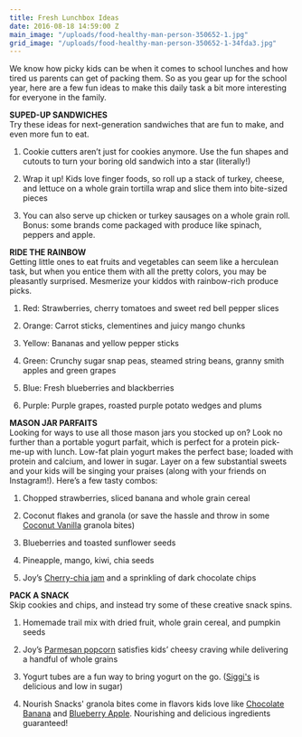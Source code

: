 ```yaml
---
title: Fresh Lunchbox Ideas
date: 2016-08-18 14:59:00 Z
main_image: "/uploads/food-healthy-man-person-350652-1.jpg"
grid_image: "/uploads/food-healthy-man-person-350652-1-34fda3.jpg"
---
```


We know how picky kids can be when it comes to school lunches and how tired us parents can get of packing them. So as you gear up for the school year, here are a few fun ideas to make this daily task a bit more interesting for everyone in the family.

**SUPED-UP SANDWICHES**   
Try these ideas for next-generation sandwiches that are fun to make, and even more fun to eat.

1. Cookie cutters aren’t just for cookies anymore. Use the fun shapes and cutouts to turn your boring old sandwich into a star (literally!)

2. Wrap it up! Kids love finger foods, so roll up a stack of turkey, cheese, and lettuce on a whole grain tortilla wrap and slice them into bite-sized pieces

3. You can also serve up chicken or turkey sausages on a whole grain roll. Bonus: some brands come packaged with produce like spinach, peppers and apple.

**RIDE THE RAINBOW**  
Getting little ones to eat fruits and vegetables can seem like a herculean task, but when you entice them with all the pretty colors, you may be pleasantly surprised. Mesmerize your kiddos with rainbow-rich produce picks.

1. Red: Strawberries, cherry tomatoes and sweet red bell pepper slices

2. Orange: Carrot sticks, clementines and juicy mango chunks

3. Yellow: Bananas and yellow pepper sticks

4. Green: Crunchy sugar snap peas, steamed string beans, granny smith apples and green grapes

5. Blue: Fresh blueberries and blackberries

6. Purple: Purple grapes, roasted purple potato wedges and plums
 
**MASON JAR PARFAITS**  
Looking for ways to use all those mason jars you stocked up on? Look no further than a portable yogurt parfait, which is perfect for a protein pick-me-up with lunch. Low-fat plain yogurt makes the perfect base; loaded with protein and calcium, and lower in sugar. Layer on a few substantial sweets and your kids will be singing your praises (along with your friends on Instagram!). Here’s a few tasty combos: 

1. Chopped strawberries, sliced banana and whole grain cereal

2. Coconut flakes and granola (or save the hassle and throw in some [Coconut Vanilla](/snacks/coconut-vanilla/) granola bites)

3. Blueberries and toasted sunflower seeds

4. Pineapple, mango, kiwi, chia seeds

5. Joy’s <a href="http://www.joybauer.com/healthy-recipes/cherry-chia-jam/" target="_blank">Cherry-chia jam</a> and a sprinkling of dark chocolate chips
 
**PACK A SNACK**  
Skip cookies and chips, and instead try some of these creative snack spins.

1. Homemade trail mix with dried fruit, whole grain cereal, and pumpkin seeds

2. Joy’s <a href="http://www.joybauer.com/healthy-recipes/parmesan-popcorn/" target="_blank">Parmesan popcorn</a> satisfies kids’ cheesy craving while delivering a handful of whole grains

3. Yogurt tubes are a fun way to bring yogurt on the go. (<a href="http://siggisdairy.com/product/blueberry-tubes/" target="_blank">Siggi's</a> is delicious and low in sugar)

4. Nourish Snacks' granola bites come in flavors kids love like [Chocolate Banana](/snacks/chocolate-banana/) and [Blueberry Apple](/snacks/blueberry-apple/). Nourishing and delicious ingredients guaranteed!

